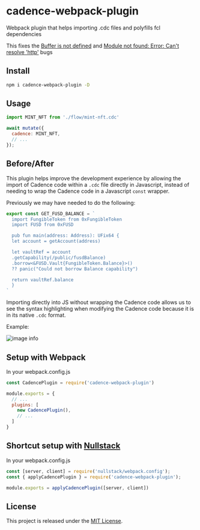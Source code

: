 # cadence-webpack-plugin

Webpack plugin that helps importing .cdc files and polyfills fcl dependencies

This fixes the [Buffer is not defined](https://github.com/onflow/fcl-js/issues/1083) and [Module not found: Error: Can't resolve 'http'](https://github.com/onflow/fcl-js/issues/982) bugs

## Install
```sh
npm i cadence-webpack-plugin -D
```

## Usage

```js
import MINT_NFT from './flow/mint-nft.cdc'

await mutate({
  cadence: MINT_NFT,
  // ...
});
```


## Before/After

This plugin helps improve the development experience by allowing the import of Cadence code within a `.cdc` file directly in Javascript, instead of needing to wrap the Cadence code in a Javascript `const` wrapper.

Previously we may have needed to do the following:

```js
export const GET_FUSD_BALANCE = `
  import FungibleToken from 0xFungibleToken
  import FUSD from 0xFUSD

  pub fun main(address: Address): UFix64 {
  let account = getAccount(address)

  let vaultRef = account
  .getCapability(/public/fusdBalance)
  .borrow<&FUSD.Vault{FungibleToken.Balance}>()
  ?? panic("Could not borrow Balance capability")

  return vaultRef.balance
  }
`
```

Importing directly into JS without wrapping the Cadence code allows us to see the syntax highlighting when modifying the Cadence code because it is in its native `.cdc` format.

Example:

![image info](./public/assets/syntax.png)




## Setup with Webpack

In your webpack.config.js

```js
const CadencePlugin = require('cadence-webpack-plugin')

module.exports = {
  // ...
  plugins: [
    new CadencePlugin(),
    // ...
  ]
}
```

## Shortcut setup with [Nullstack](https://nullstack.app)

In your webpack.config.js

```js
const [server, client] = require('nullstack/webpack.config');
const { applyCadencePlugin } = require('cadence-webpack-plugin');

module.exports = applyCadencePlugin([server, client])
```

## License

This project is released under the [MIT License](https://opensource.org/licenses/MIT).
